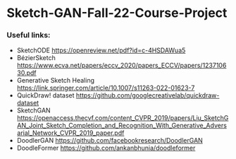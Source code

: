 # Sketch-GAN-Fall-22-Course-Project

### Useful links:
- SketchODE https://openreview.net/pdf?id=c-4HSDAWua5
- BézierSketch https://www.ecva.net/papers/eccv_2020/papers_ECCV/papers/123710630.pdf
- Generative Sketch Healing https://link.springer.com/article/10.1007/s11263-022-01623-7
- QuickDraw! dataset https://github.com/googlecreativelab/quickdraw-dataset
- SketchGAN https://openaccess.thecvf.com/content_CVPR_2019/papers/Liu_SketchGAN_Joint_Sketch_Completion_and_Recognition_With_Generative_Adversarial_Network_CVPR_2019_paper.pdf
- DoodlerGAN https://github.com/facebookresearch/DoodlerGAN
- DoodleFormer https://github.com/ankanbhunia/doodleformer
